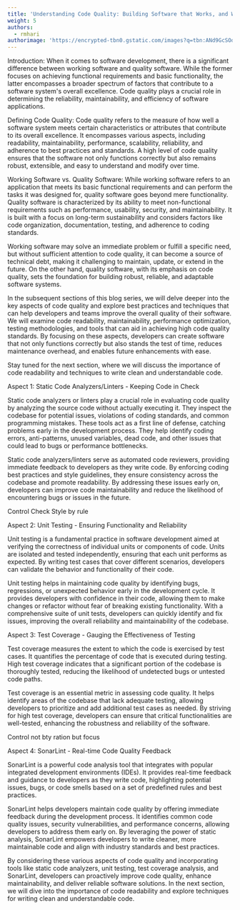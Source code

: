 ```yaml
---
title: 'Understanding Code Quality: Building Software that Works, and Works Well'
weight: 5
authors:
  - rmhari
authorimage: 'https://encrypted-tbn0.gstatic.com/images?q=tbn:ANd9GcSOd256TcC6vcaQ99TYzoP0pBbch9_Q-bbrmw&usqp=CAU'
---
```


Introduction:
When it comes to software development, there is a significant difference between working software and quality software. While the former focuses on achieving functional requirements and basic functionality, the latter encompasses a broader spectrum of factors that contribute to a software system's overall excellence. Code quality plays a crucial role in determining the reliability, maintainability, and efficiency of software applications.

Defining Code Quality:
Code quality refers to the measure of how well a software system meets certain characteristics or attributes that contribute to its overall excellence. It encompasses various aspects, including readability, maintainability, performance, scalability, reliability, and adherence to best practices and standards. A high level of code quality ensures that the software not only functions correctly but also remains robust, extensible, and easy to understand and modify over time.

Working Software vs. Quality Software:
While working software refers to an application that meets its basic functional requirements and can perform the tasks it was designed for, quality software goes beyond mere functionality. Quality software is characterized by its ability to meet non-functional requirements such as performance, usability, security, and maintainability. It is built with a focus on long-term sustainability and considers factors like code organization, documentation, testing, and adherence to coding standards.

Working software may solve an immediate problem or fulfill a specific need, but without sufficient attention to code quality, it can become a source of technical debt, making it challenging to maintain, update, or extend in the future. On the other hand, quality software, with its emphasis on code quality, sets the foundation for building robust, reliable, and adaptable software systems.

In the subsequent sections of this blog series, we will delve deeper into the key aspects of code quality and explore best practices and techniques that can help developers and teams improve the overall quality of their software. We will examine code readability, maintainability, performance optimization, testing methodologies, and tools that can aid in achieving high code quality standards. By focusing on these aspects, developers can create software that not only functions correctly but also stands the test of time, reduces maintenance overhead, and enables future enhancements with ease.

Stay tuned for the next section, where we will discuss the importance of code readability and techniques to write clean and understandable code.

Aspect 1: Static Code Analyzers/Linters - Keeping Code in Check

Static code analyzers or linters play a crucial role in evaluating code quality by analyzing the source code without actually executing it. They inspect the codebase for potential issues, violations of coding standards, and common programming mistakes. These tools act as a first line of defense, catching problems early in the development process. They help identify coding errors, anti-patterns, unused variables, dead code, and other issues that could lead to bugs or performance bottlenecks.

Static code analyzers/linters serve as automated code reviewers, providing immediate feedback to developers as they write code. By enforcing coding best practices and style guidelines, they ensure consistency across the codebase and promote readability. By addressing these issues early on, developers can improve code maintainability and reduce the likelihood of encountering bugs or issues in the future.

Control Check Style by rule

Aspect 2: Unit Testing - Ensuring Functionality and Reliability

Unit testing is a fundamental practice in software development aimed at verifying the correctness of individual units or components of code. Units are isolated and tested independently, ensuring that each unit performs as expected. By writing test cases that cover different scenarios, developers can validate the behavior and functionality of their code.

Unit testing helps in maintaining code quality by identifying bugs, regressions, or unexpected behavior early in the development cycle. It provides developers with confidence in their code, allowing them to make changes or refactor without fear of breaking existing functionality. With a comprehensive suite of unit tests, developers can quickly identify and fix issues, improving the overall reliability and maintainability of the codebase.

Aspect 3: Test Coverage - Gauging the Effectiveness of Testing

Test coverage measures the extent to which the code is exercised by test cases. It quantifies the percentage of code that is executed during testing. High test coverage indicates that a significant portion of the codebase is thoroughly tested, reducing the likelihood of undetected bugs or untested code paths.

Test coverage is an essential metric in assessing code quality. It helps identify areas of the codebase that lack adequate testing, allowing developers to prioritize and add additional test cases as needed. By striving for high test coverage, developers can ensure that critical functionalities are well-tested, enhancing the robustness and reliability of the software.

Control not bty ration but focus

Aspect 4: SonarLint - Real-time Code Quality Feedback

SonarLint is a powerful code analysis tool that integrates with popular integrated development environments (IDEs). It provides real-time feedback and guidance to developers as they write code, highlighting potential issues, bugs, or code smells based on a set of predefined rules and best practices.

SonarLint helps developers maintain code quality by offering immediate feedback during the development process. It identifies common code quality issues, security vulnerabilities, and performance concerns, allowing developers to address them early on. By leveraging the power of static analysis, SonarLint empowers developers to write cleaner, more maintainable code and align with industry standards and best practices.

By considering these various aspects of code quality and incorporating tools like static code analyzers, unit testing, test coverage analysis, and SonarLint, developers can proactively improve code quality, enhance maintainability, and deliver reliable software solutions. In the next section, we will dive into the importance of code readability and explore techniques for writing clean and understandable code.
